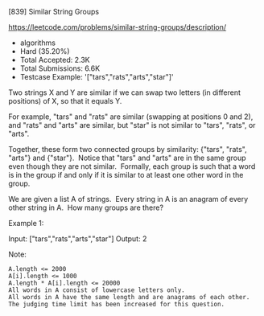 [839] Similar String Groups  

https://leetcode.com/problems/similar-string-groups/description/

* algorithms
* Hard (35.20%)
* Total Accepted:    2.3K
* Total Submissions: 6.6K
* Testcase Example:  '["tars","rats","arts","star"]'

Two strings X and Y are similar if we can swap two letters (in different positions) of X, so that it equals Y.

For example, "tars" and "rats" are similar (swapping at positions 0 and 2), and "rats" and "arts" are similar, but "star" is not similar to "tars", "rats", or "arts".

Together, these form two connected groups by similarity: {"tars", "rats", "arts"} and {"star"}.  Notice that "tars" and "arts" are in the same group even though they are not similar.  Formally, each group is such that a word is in the group if and only if it is similar to at least one other word in the group.

We are given a list A of strings.  Every string in A is an anagram of every other string in A.  How many groups are there?

Example 1:


Input: ["tars","rats","arts","star"]
Output: 2

Note:


	A.length <= 2000
	A[i].length <= 1000
	A.length * A[i].length <= 20000
	All words in A consist of lowercase letters only.
	All words in A have the same length and are anagrams of each other.
	The judging time limit has been increased for this question.


